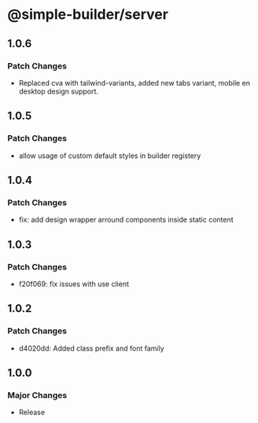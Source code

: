 # @simple-builder/server

## 1.0.6

### Patch Changes

- Replaced cva with tailwind-variants, added new tabs variant, mobile en desktop design support.

## 1.0.5

### Patch Changes

- allow usage of custom default styles in builder registery

## 1.0.4

### Patch Changes

- fix: add design wrapper arround components inside static content

## 1.0.3

### Patch Changes

- f20f069: fix issues with use client

## 1.0.2

### Patch Changes

- d4020dd: Added class prefix and font family

## 1.0.0

### Major Changes

- Release
